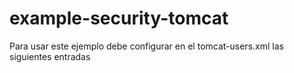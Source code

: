 # example-security-tomcat
Para usar este ejemplo debe configurar en el tomcat-users.xml las siguientes entradas
<!--Roles de prueba-->
<role rolename="administrator"/>
<role rolename="user"/>
<!--Usuarios de prueba-->
<user username="root" password="@dm1n" roles="administrator,user"/>
<user username="simpleuser" password="pass123" roles="user"/>